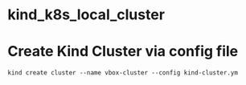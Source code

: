 # kind_k8s_local_cluster

# Create Kind Cluster via config file
```
kind create cluster --name vbox-cluster --config kind-cluster.ym
```
